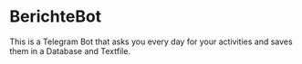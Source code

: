 # BerichteBot
This is a Telegram Bot that asks you every day for your activities and saves them in a Database and Textfile.
